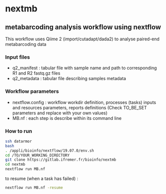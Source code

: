 # nextmb
## metabarcoding analysis workflow using nextflow

This workflow uses Qiime 2 (import/cutadapt/dada2) to analyse paired-end metabarcoding data

### Input files 

* q2_manifest : tabular file with sample name and path to corresponding R1 and R2 fastq.gz files
* q2_metadata : tabular file describing samples metadata

### Workflow parameters

* nextflow.config : workflow workdir definition, processes (tasks) inputs and resources parameters, reports definitions (Check TO_BE_SET parameters and replace with your own values)
* MB.nf : each step is describe within its command line

### How to run
```bash
ssh datarmor
bash
. /appli/bioinfo/nextflow/19.07.0/env.sh
cd /TO/YOUR_WORKING_DIRECTORY
git clone https://gitlab.ifremer.fr/bioinfo/nextmb
cd nextmb
nextflow run MB.nf
```
to resume (when a task has failed) :

```bash
nextflow run MB.nf -resume
```
